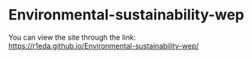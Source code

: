 # Environmental-sustainability-wep
You can view the site through the link: 
https://r1eda.github.io/Environmental-sustainability-wep/